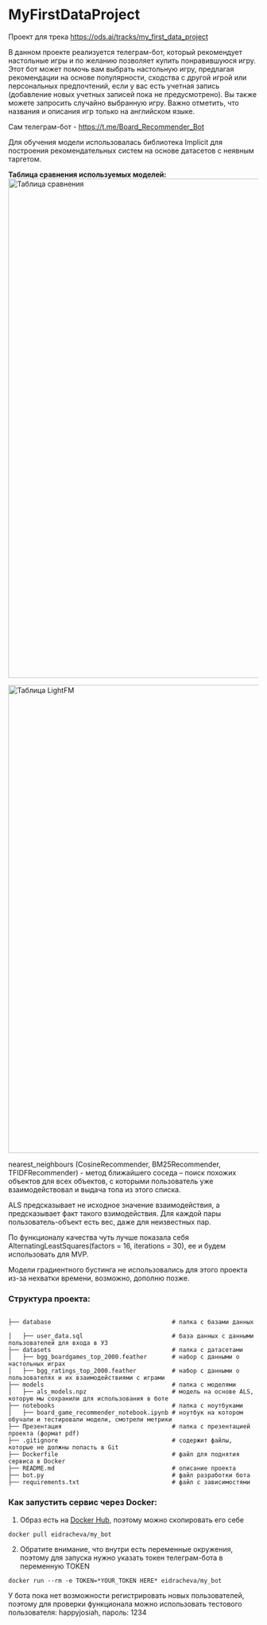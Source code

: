 # MyFirstDataProject
Проект для трека https://ods.ai/tracks/my_first_data_project

В данном проекте реализуется телеграм-бот, который рекомендует настольные игры и по желанию позволяет купить понравившуюся игру. Этот бот может помочь вам выбрать настольную игру, предлагая рекомендации на основе популярности, сходства с другой игрой или персональных предпочтений, если у вас есть учетная запись (добавление новых учетных записей пока не предусмотрено). Вы также можете запросить случайно выбранную игру. Важно отметить, что названия и описания игр только на английском языке.

Сам телеграм-бот - https://t.me/Board_Recommender_Bot 

Для обучения модели использовалась библиотека Implicit для построения рекомендательных систем на основе датасетов с неявным таргетом.

<b>Таблица сравнения используемых моделей:</b>
<img width="1004" alt="Таблица сравнения" src="https://github.com/e-dracheva/MyFirstDataProject/assets/122459598/7b75945b-8796-40ef-997e-d9aba6f3c3c2">

<img width="941" alt="Таблица LightFM" src="https://github.com/e-dracheva/MyFirstDataProject/assets/122459598/d76f7d37-a7c6-42ed-9945-dcf0be968357">


nearest_neighbours (CosineRecommender, BM25Recommender, TFIDFRecommender) - метод ближайшего соседа – поиск похожих объектов для всех объектов, с которыми пользователь уже взаимодействовал и выдача топа из этого списка.

ALS предсказывает не исходное значение взаимодействия, а предсказывает факт такого взимодействия. Для каждой пары пользователь-объект есть вес, даже для неизвестных пар.

По функционалу качества чуть лучше показала себя AlternatingLeastSquares(factors = 16, iterations = 30), ее и будем использовать для MVP.

Модели градиентного бустинга не использовались для этого проекта из-за нехватки времени, возможно, дополню позже.

<h3>Структура проекта:</h3>

<pre><code> 
├── database                                  # папка с базами данных <br>
│   ├── user_data.sql                         # база данных с данными пользователей для входа в УЗ
├── datasets                                  # папка с датасетами
│   ├── bgg_boardgames_top_2000.feather       # набор с данными о настольных играх
│   ├── bgg_ratings_top_2000.feather          # набор с данными о пользователях и их взаимодействиями с играми
├── models                                    # папка с моделями
│   ├── als_models.npz                        # модель на основе ALS, которую мы сохранили для использования в боте
├── notebooks                                 # папка c ноутбуками
│   ├── board_game_recommender_notebook.ipynb # ноутбук на котором обучали и тестировали модели, смотрели метрики
├── Презентация                               # папка с презентацией проекта (формат pdf)
├── .gitignore                                # содержит файлы, которые не должны попасть в Git
├── Dockerfile                                # файл для поднятия сервиса в Docker 
├── README.md                                 # описание проекта
├── bot.py                                    # файл разработки бота
├── requirements.txt                          # файл с зависимостями
</code></pre>

<h3>Как запустить сервис через Docker:</h3>

1. Образ есть на <a href="https://hub.docker.com/r/eidracheva/my_bot">Docker Hub<a>, поэтому можно скопировать его себе
<pre><code>docker pull eidracheva/my_bot</code></pre>
2. Обратите внимание, что внутри есть переменные окружения, поэтому для запуска нужно указать токен телеграм-бота в переменную TOKEN
<pre><code>docker run --rm -e TOKEN=*YOUR_TOKEN HERE* eidracheva/my_bot</code></pre>

У бота пока нет возможности регистрировать новых пользователей, поэтому для проверки функционала можно использовать тестового пользователя:
  happyjosiah, пароль: 1234

